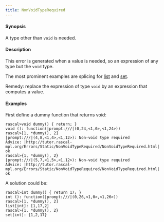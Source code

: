 ```yaml
---
title: NonVoidTypeRequired
---
```


#### Synopsis

A type other than `void` is needed.

#### Description

This error is generated when a value is needed, so an expression of any type but the `void` type.

The most prominent examples are splicing for 
[list](../../Rascal/Expressions/Values/List/Splice/) and [set](../../Rascal/Expressions/Values/Set/Splice/).

Remedy: replace the expression of type `void` by an expression that computes a value.

#### Examples

First define a dummy function that returns void:

```rascal-shell ,error
rascal>void dummy() { return; }
void (): function(|prompt:///|(0,24,<1,0>,<1,24>))
rascal>[1, *dummy(), 2]
|prompt:///|(4,8,<1,4>,<1,12>): Non-void type required
Advice: |http://tutor.rascal-mpl.org/Errors/Static/NonVoidTypeRequired/NonVoidTypeRequired.html|
ok
rascal>{1, *dummy(), 2}
|prompt:///|(5,7,<1,5>,<1,12>): Non-void type required
Advice: |http://tutor.rascal-mpl.org/Errors/Static/NonVoidTypeRequired/NonVoidTypeRequired.html|
ok
```
A solution could be:


```rascal-shell 
rascal>int dummy() { return 17; }
int (): function(|prompt:///|(0,26,<1,0>,<1,26>))
rascal>[1, *dummy(), 2]
list[int]: [1,17,2]
rascal>{1, *dummy(), 2}
set[int]: {1,2,17}
```


